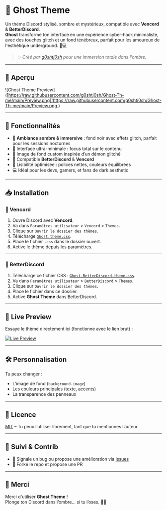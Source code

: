 # 👻 Ghost Theme

Un thème Discord stylisé, sombre et mystérieux, compatible avec **Vencord** & **BetterDiscord**.  
**Ghost** transforme ton interface en une expérience cyber-hack minimaliste, avec des touches glitch et un fond ténébreux, parfait pour les amoureux de l'esthétique underground. 🖤💻

> ✨ *Créé par [g0shtj0sh](https://github.com/g0shtj0sh) pour une immersion totale dans l'ombre.*

---

## 🌌 Aperçu

![Ghost Theme Preview]([[https://raw.githubusercontent.com/g0shtj0sh/Ghost-Th-me/main/Preview.png](https://raw.githubusercontent.com/g0shtj0sh/Ghost-Th-me/main/Preview.png
](https://github.com/g0shtj0sh/Ghost-Th-me/blob/72a1c939d0bb3d7274674b562e24dd6edb7453a0/Preview.png))

---

## 🧩 Fonctionnalités

- 🖤 **Ambiance sombre & immersive** : fond noir avec effets glitch, parfait pour les sessions nocturnes
- 🧠 Interface ultra-minimale : focus total sur le contenu
- 👹 Image de fond custom inspirée d’un démon glitché
- 🧪 Compatible **BetterDiscord** & **Vencord**
- 🎯 Lisibilité optimisée : polices nettes, couleurs équilibrées
- 💻 Idéal pour les devs, gamers, et fans de dark aesthetic

---

## 📥 Installation

### 🔮 Vencord

1. Ouvre Discord avec **Vencord**.
2. Va dans `Paramètres utilisateur` > `Vencord` > `Themes`.
3. Clique sur `Ouvrir le dossier des thèmes`.
4. Télécharge [`Ghost.theme.css`](https://github.com/g0shtj0sh/Ghost-Th-me/raw/main/Ghost-BetterDiscord.theme.css).
5. Place le fichier `.css` dans le dossier ouvert.
6. Active le thème depuis les paramètres.

---

### 👻 BetterDiscord

1. Télécharge ce fichier CSS : [`Ghost-BetterDiscord.theme.css`](https://github.com/g0shtj0sh/Ghost-Th-me/raw/main/Ghost-BetterDiscord.theme.css).
2. Va dans `Paramètres utilisateur` > `BetterDiscord` > `Themes`.
3. Clique sur `Ouvrir le dossier des thèmes`.
4. Place le fichier dans ce dossier.
5. Active **Ghost Theme** dans BetterDiscord.

---

## 🔎 Live Preview

Essaye le thème directement ici (fonctionne avec le lien brut) :

[![Live Preview](https://img.shields.io/badge/%F0%9F%91%89%20Preview%20en%20direct-5865F2?style=for-the-badge&logo=discord&logoColor=white)](https://discord-preview.vercel.app/?file=https://raw.githubusercontent.com/g0shtj0sh/Ghost-Th-me/main/Ghost-BetterDiscord.theme.css)

---

## 🛠️ Personnalisation

Tu peux changer :
- L’image de fond (`background-image`)
- Les couleurs principales (texte, accents)
- La transparence des panneaux

---

## 📄 Licence

[MIT](https://choosealicense.com/licenses/mit/) – Tu peux l’utiliser librement, tant que tu mentionnes l’auteur.

---

## 🔗 Suivi & Contrib

- 🐛 Signale un bug ou propose une amélioration via [Issues](https://github.com/g0shtj0sh/Ghost-Th-me/issues)
- 🍴 Forke le repo et propose une PR

---

## 🙏 Merci

Merci d'utiliser **Ghost Theme** !  
Plonge ton Discord dans l’ombre... si tu l’oses. 👻💀

